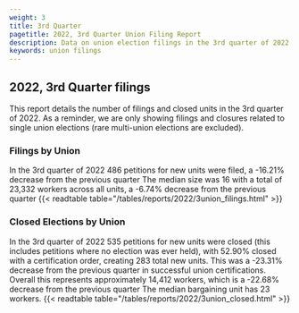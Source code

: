 ```yaml
---
weight: 3
title: 3rd Quarter
pagetitle: 2022, 3rd Quarter Union Filing Report
description: Data on union election filings in the 3rd quarter of 2022
keywords: union filings
---
```


## 2022, 3rd Quarter filings

This report details the number of filings and closed units in the 3rd quarter of 2022. As a reminder, we are only showing filings and closures related to single union elections (rare multi-union elections are excluded).

### Filings by Union
In the 3rd quarter of 2022 486 petitions for new units were filed, a -16.21% decrease from the previous quarter The median size was 16 with a total of 23,332 workers across all units, a -6.74% decrease from the previous quarter
{{< readtable table="/tables/reports/2022/3union_filings.html" >}}

### Closed Elections by Union
In the 3rd quarter of 2022 535 petitions for new units were closed (this includes petitions where no election was ever held), with 52.90% closed with a certification order, creating 283 total new units. This was a -23.31% decrease from the previous quarter in successful union certifications. Overall this represents approximately 14,412 workers, which is a -22.68% decrease from the previous quarter The median bargaining unit has 23 workers.
{{< readtable table="/tables/reports/2022/3union_closed.html" >}}

